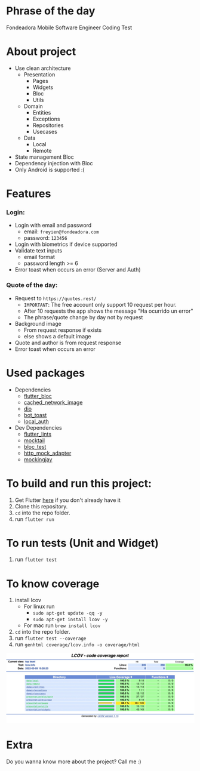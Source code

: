 # Phrase of the day

Fondeadora Mobile Software Engineer Coding Test 


# About project
- Use clean architecture
    - Presentation
        - Pages
        - Widgets
        - Bloc
        - Utils
    - Domain
        - Entities
        - Exceptions
        - Repositories
        - Usecases
    - Data
        - Local
        - Remote
- State management Bloc
- Dependency injection with Bloc
- Only Android is supported :(


# Features

### Login:
 - Login with email and password
    - email: `freyien@fondeadora.com`
    - password: `123456`
 - Login with biometrics if device supported
 - Validate text inputs
    - email format
    - password length >= 6
 - Error toast when occurs an error (Server and Auth)

 ### Quote of the day:
 - Request to `https://quotes.rest/`
    - `IMPORTANT`: The free account only support 10 request per hour.
    - After 10 requests the app shows the message "Ha ocurrido un error"
    - The phrase/quote change by day not by request
- Background image
    - From request response if exists
    - else shows a default image
- Quote and author is from request response
- Error toast when occurs an error


# Used packages
- Dependencies
    - [flutter_bloc](https://pub.dev/packages/flutter_bloc)
    - [cached_network_image](https://pub.dev/packages/cached_network_image)
    - [dio](https://pub.dev/packages/dio)
    - [bot_toast](https://pub.dev/packages/bot_toast)
    - [local_auth](https://pub.dev/packages/local_auth)
- Dev Dependencies
    - [flutter_lints](https://pub.dev/packages/flutter_lints)
    - [mocktail](https://pub.dev/packages/mocktail)
    - [bloc_test](https://pub.dev/packages/bloc_test)
    - [http_mock_adapter](https://pub.dev/packages/http_mock_adapter)
    - [mockingjay](https://pub.dev/packages/mockingjay)


# To build and run this project:

1. Get Flutter [here](https://flutter.dev) if you don't already have it
2. Clone this repository.
3. `cd` into the repo folder.
4. run `flutter run`

# To run tests (Unit and Widget)
1. run `flutter test`


# To know coverage
1. install lcov
    - For linux run 
        - `sudo apt-get update -qq -y`
        - `sudo apt-get install lcov -y`
    - For mac run `brew install lcov`
3. `cd` into the repo folder.
4. run `flutter test --coverage`
5. run `genhtml coverage/lcov.info -o coverage/html`

<img src='https://github.com/Freyien/Quote-of-the-day/blob/master/assets/project/coverage.jpg'>


# Extra
Do you wanna know more about the project? Call me :) 
